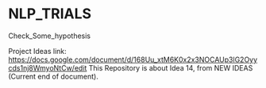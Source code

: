 # NLP_TRIALS
Check_Some_hypothesis

Project Ideas link: https://docs.google.com/document/d/168Uu_xtM6K0x2x3NOCAUp3lG2Oyycds1nj8WmyoNtCw/edit
This Repository is about Idea 14, from NEW IDEAS (Current end of document).
